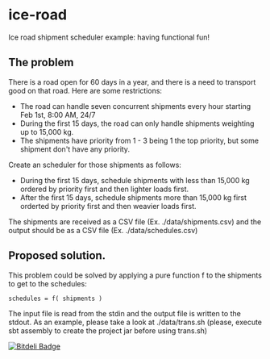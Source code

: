 # ice-road
Ice road shipment scheduler example: having functional fun!

## The problem

There is a road open for 60 days in a year, and there is a need to transport good on that road. Here are some restrictions:
- The road can handle seven concurrent shipments every hour starting Feb 1st, 8:00 AM, 24/7
- During the first 15 days, the road can only handle shipments weighting up to 15,000 kg.
- The shipments have priority from 1 - 3 being 1 the top priority, but some shipment don't have any priority.

Create an scheduler for those shipments as follows:

- During the first 15 days, schedule shipments with less than 15,000 kg ordered by priority first and then lighter loads first.
- After the first 15 days, schedule shipments more than 15,000 kg first orderted by priority first and then weavier loads first.

The shipments are received as a CSV file (Ex. ./data/shipments.csv) and the output should be as a CSV file (Ex. ./data/schedules.csv)


## Proposed solution.

This problem could be solved by applying a pure function f to the shipments to get to the schedules:

```
schedules = f( shipments )
```

The input file is read from the stdin and the output file is written to the stdout. As an example, please take a look at ./data/trans.sh
(please, execute sbt assembly to create the project jar before using trans.sh)


[![Bitdeli Badge](https://d2weczhvl823v0.cloudfront.net/darienmt/ice-road/trend.png)](https://bitdeli.com/free "Bitdeli Badge")

